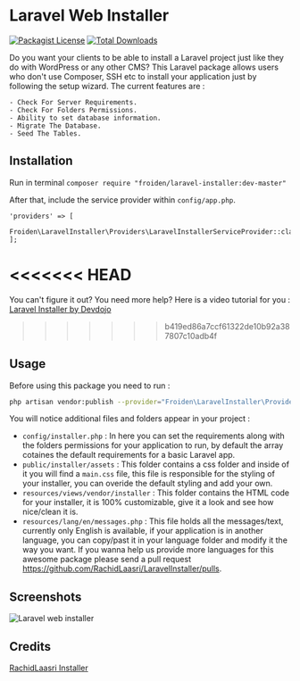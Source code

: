 # Laravel Web Installer

[![Packagist License](https://poser.pugx.org/froiden/laravel-installer/license.png)]()
[![Total Downloads](https://poser.pugx.org/froiden/laravel-installer/d/total.png)](https://packagist.org/packages/froiden/laravel-rest-api)

Do you want your clients to be able to install a Laravel project just like they do with WordPress or any other CMS?
This Laravel package allows users who don't use Composer, SSH etc to install your application just by following the setup wizard.
The current features are : 

	- Check For Server Requirements.
	- Check For Folders Permissions.
	- Ability to set database information.
	- Migrate The Database.
	- Seed The Tables.


## Installation
Run in terminal
`composer require "froiden/laravel-installer:dev-master"`



After that, include the service provider within `config/app.php`.

```
'providers' => [
    Froiden\LaravelInstaller\Providers\LaravelInstallerServiceProvider::class,
];
```

<<<<<<< HEAD
=======
You can't figure it out? You need more help? Here is a video tutorial for you : [Laravel Installer by Devdojo](https://www.youtube.com/watch?v=Jput5doFYLg)
>>>>>>> b419ed86a7ccf61322de10b92a387807c10adb4f

## Usage

Before using this package you need to run :
```bash
php artisan vendor:publish --provider="Froiden\LaravelInstaller\Providers\LaravelInstallerServiceProvider"
```

You will notice additional files and folders appear in your project :
 
 - `config/installer.php` : In here you can set the requirements along with the folders permissions for your application to run, by default the array cotaines the default requirements for a basic Laravel app.
 - `public/installer/assets` : This folder contains a css folder and inside of it you will find a `main.css` file, this file is responsible for the styling of your installer, you can overide the default styling and add your own.
 - `resources/views/vendor/installer` : This folder contains the HTML code for your installer, it is 100% customizable, give it a look and see how nice/clean it is.
 - `resources/lang/en/messages.php` : This file holds all the messages/text, currently only English is available, if your application is in another language, you can copy/past it in your language folder and modify it the way you want. If you wanna help us provide more languages for this awesome package please send a pull request https://github.com/RachidLaasri/LaravelInstaller/pulls.

## Screenshots
 
![Laravel web installer](http://i.imgur.com/3vYBPLn.png)

## Credits
[RachidLaasri Installer](https://github.com/RachidLaasri/LaravelInstaller)
